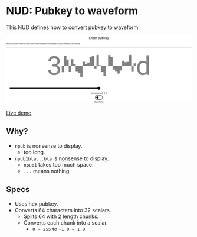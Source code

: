 # NUD: Pubkey to waveform

This NUD defines how to convert pubkey to waveform.

![pubkey to colors](https://github.com/1l0/hexpattern/blob/master/images/pubkey_waveform.png?raw=true)

[Live demo](https://1l0.github.io/hexpattern/)

## Why?

- `npub` is nonsense to display.
  - too long.
- `npub1bla...bla` is nonsense to display.
  - `npub1` takes too much space.
  - `...` means nothing.

## Specs

- Uses hex pubkey.
- Converts 64 characters into 32 scalars.
  - Splits 64 with 2 length chunks.
  - Converts each chunk into a scalar.
    - `0 ~ 255` to `-1.0 ~ 1.0`

